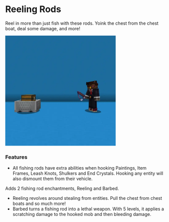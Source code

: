 # Reeling Rods<!--$headerTitle--><!--$pmc:delete-->

Reel in more than just fish with these rods. Yoink the chest from the chest boat, deal some damage, and more! <!--$pmc:headerSize-->

<img src="images/reeling_rods.webp" alt="A player using Reeling on a Chest Minecart, a Sheep, and an Enderman" width="350"/> <!--$localAssetToURL--> <!--$modrinth:replaceWithVideo--> <!--$pmc:delete-->

### Features
- All fishing rods have extra abilities when hooking Paintings, Item Frames, Leash Knots, Shulkers and End Crystals. Hooking any entity will also dismount them from their vehicle.

Adds 2 fishing rod enchantments, Reeling and Barbed.
- Reeling revolves around stealing from entities. Pull the chest from chest boats and so much more!
- Barbed turns a fishing rod into a lethal weapon. With 5 levels, it applies a scratching damage to the hooked mob and then bleeding damage.
